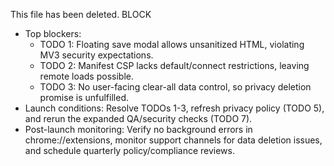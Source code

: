 ﻿This file has been deleted.
BLOCK

- Top blockers:
  - TODO 1: Floating save modal allows unsanitized HTML, violating MV3 security expectations.
  - TODO 2: Manifest CSP lacks default/connect restrictions, leaving remote loads possible.
  - TODO 3: No user-facing clear-all data control, so privacy deletion promise is unfulfilled.
- Launch conditions: Resolve TODOs 1-3, refresh privacy policy (TODO 5), and rerun the expanded QA/security checks (TODO 7).
- Post-launch monitoring: Verify no background errors in chrome://extensions, monitor support channels for data deletion issues, and schedule quarterly policy/compliance reviews.
